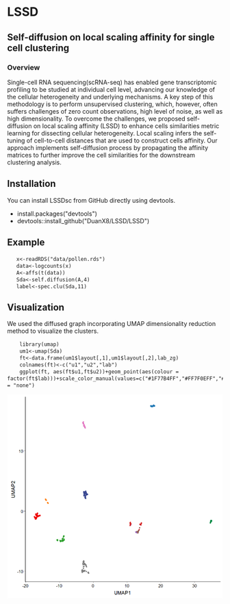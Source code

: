 # LSSD

## Self-diffusion on local scaling affinity for single cell clustering
### Overview
Single-cell RNA sequencing(scRNA-seq) has enabled gene transcriptomic profiling to be studied at individual cell level, advancing our knowledge of the cellular heterogeneity and underlying mechanisms. A key step of this methodology is to perform unsupervised clustering, which, however, often suffers challenges of zero count observations, high level of noise, as well as high dimensionality. To overcome the challenges, we proposed self-diffusion on local scaling affinity (LSSD) to enhance cells similarities metric learning for dissecting cellular heterogeneity. Local scaling infers the self-tuning of cell-to-cell distances that are used to construct cells affinity. Our approach implements self-diffusion process by propagating the affinity matrices to further improve the cell similarities for the downstream clustering analysis.
## Installation

You can install LSSDsc from GitHub directly using devtools.
- install.packages("devtools")
- devtools::install_github("DuanX8/LSSD/LSSD")

## Example
  ```
	 x<-readRDS("data/pollen.rds")
	 data<-logcounts(x)
	 A<-affs(t(data))
	 Sda<-self.diffusion(A,4)
	 label<-spec.clu(Sda,11)

 ```
## Visualization
We used the diffused graph incorporating UMAP dimensionality reduction method to visualize the clusters.

  ```
	  library(umap)
	  um1<-umap(Sda)
	  ft<-data.frame(um1$layout[,1],um1$layout[,2],lab_zg)
	  colnames(ft)<-c("u1","u2","lab")
	  ggplot(ft, aes(ft$u1,ft$u2))+geom_point(aes(colour = factor(ft$lab)))+scale_color_manual(values=c("#1F77B4FF","#FF7F0EFF","#2CA02CFF","#D62728FF","#9467BDFF","#8C564BFF","#E377C2FF","#7F7F7FFF"))+labs(x="UMAP1",y="UMAP2")+theme(legend.position = "none")

 ```
 
 ![visualization](image/LSSD_umap.png)